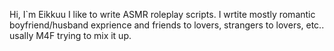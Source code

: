 Hi, I`m Eikkuu I like to write ASMR roleplay scripts. 
I wrtite mostly romantic boyfriend/husband exprience and friends to lovers, strangers to lovers, etc.. usally M4F trying to mix it up. 


